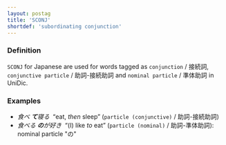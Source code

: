 ```yaml
---
layout: postag
title: 'SCONJ'
shortdef: 'subordinating conjunction'
---
```


### Definition

`SCONJ` for Japanese are used for words tagged as `conjunction` / 接続詞, 
`conjunctive particle` / 助詞-接続助詞  and `nominal particle` / 準体助詞 in UniDic. 

### Examples

- _食べ <b>て</b>寝る&nbsp;_ “eat, _then_ sleep” (`particle (conjunctive)` / 助詞-接続助詞)
- _食べる <b>の</b>が好き&nbsp;_ “(I) like _to_ eat” (`particle (nominal)` / 助詞-準体助詞): nominal particle "の"

